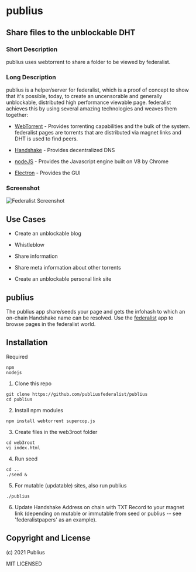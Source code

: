# publius
## Share files to the unblockable DHT

### Short Description

publius uses webtorrent to share a folder to be viewed by federalist.

### Long Description

publius is a helper/server for federalist, which is a proof of concept to show that it's possible, today, to create an uncensorable and generally unblockable, distributed high performance 
viewable page.  federalist achieves this by using several amazing technologies and weaves them together:  

- [WebTorrent](https://github.com/webtorrent) - Provides torrenting capabilities and the bulk of the system.  federalist pages are torrents that are
distributed via magnet links and DHT is used to find peers.                            

- [Handshake](https://github.com/handshake-org/) - Provides decentralized DNS

- [nodeJS](https://github.com/nodejs) - Provides the Javascript engine built on V8 by Chrome

- [Electron](https://github.com/electron) - Provides the GUI


### Screenshot

![Federalist Screenshot](https://github.com/publiusfederalist/federalist/blob/master/federalist.png?raw=true)

## Use Cases

- Create an unblockable blog

- Whistleblow

- Share information

- Share meta information about other torrents

- Create an unblockable personal link site

## publius

The publius app share/seeds your page and gets the infohash to which an on-chain Handshake
name can be resolved.  Use the [federalist](https://github.com/publiusfederalist/federalist) app to browse pages in the federalist world.


## Installation

Required
```
npm
nodejs
```

1. Clone this repo
```
git clone https://github.com/publiusfederalist/publius
cd publius
```

2. Install npm modules
```
npm install webtorrent supercop.js
```

3. Create files in the web3root folder
```
cd web3root
vi index.html
```

4. Run seed
```
cd ..
./seed &
```

5. For mutable (updatable) sites, also run publius
```
./publius
```
6. Update Handshake Address on chain with TXT Record to your magnet link (depending on mutable or immutable from seed or publius -- see 'federalistpapers' as an example).

## Copyright and License

(c) 2021 Publius

MIT LICENSED
